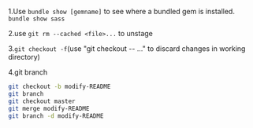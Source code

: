 1.Use `bundle show [gemname]` to see where a bundled gem is installed.
`bundle show sass`

2.use `git rm --cached <file>...` to unstage

3.`git checkout -f`(use "git checkout -- <file>..." to discard changes in working directory)

4.git branch
```bash
git checkout -b modify-README
git branch
git checkout master
git merge modify-README
git branch -d modify-README
```
